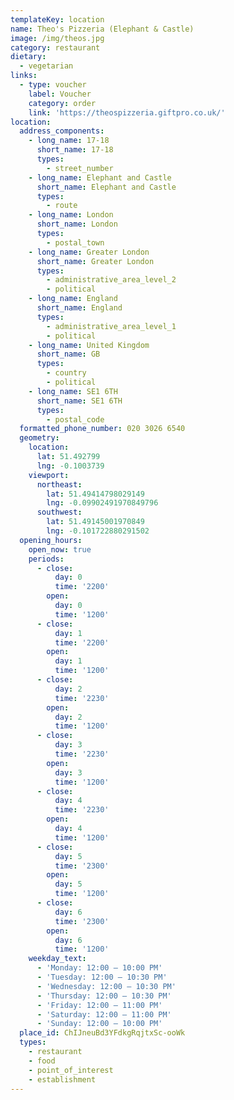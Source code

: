 ```yaml
---
templateKey: location
name: Theo's Pizzeria (Elephant & Castle)
image: /img/theos.jpg
category: restaurant
dietary:
  - vegetarian
links:
  - type: voucher
    label: Voucher
    category: order
    link: 'https://theospizzeria.giftpro.co.uk/'
location:
  address_components:
    - long_name: 17-18
      short_name: 17-18
      types:
        - street_number
    - long_name: Elephant and Castle
      short_name: Elephant and Castle
      types:
        - route
    - long_name: London
      short_name: London
      types:
        - postal_town
    - long_name: Greater London
      short_name: Greater London
      types:
        - administrative_area_level_2
        - political
    - long_name: England
      short_name: England
      types:
        - administrative_area_level_1
        - political
    - long_name: United Kingdom
      short_name: GB
      types:
        - country
        - political
    - long_name: SE1 6TH
      short_name: SE1 6TH
      types:
        - postal_code
  formatted_phone_number: 020 3026 6540
  geometry:
    location:
      lat: 51.492799
      lng: -0.1003739
    viewport:
      northeast:
        lat: 51.49414798029149
        lng: -0.09902491970849796
      southwest:
        lat: 51.49145001970849
        lng: -0.101722880291502
  opening_hours:
    open_now: true
    periods:
      - close:
          day: 0
          time: '2200'
        open:
          day: 0
          time: '1200'
      - close:
          day: 1
          time: '2200'
        open:
          day: 1
          time: '1200'
      - close:
          day: 2
          time: '2230'
        open:
          day: 2
          time: '1200'
      - close:
          day: 3
          time: '2230'
        open:
          day: 3
          time: '1200'
      - close:
          day: 4
          time: '2230'
        open:
          day: 4
          time: '1200'
      - close:
          day: 5
          time: '2300'
        open:
          day: 5
          time: '1200'
      - close:
          day: 6
          time: '2300'
        open:
          day: 6
          time: '1200'
    weekday_text:
      - 'Monday: 12:00 – 10:00 PM'
      - 'Tuesday: 12:00 – 10:30 PM'
      - 'Wednesday: 12:00 – 10:30 PM'
      - 'Thursday: 12:00 – 10:30 PM'
      - 'Friday: 12:00 – 11:00 PM'
      - 'Saturday: 12:00 – 11:00 PM'
      - 'Sunday: 12:00 – 10:00 PM'
  place_id: ChIJneuBd3YFdkgRqjtxSc-ooWk
  types:
    - restaurant
    - food
    - point_of_interest
    - establishment
---
```

